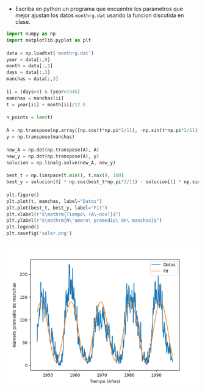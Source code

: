 * Escriba en python un programa que encuentre los parametros que mejor ajustan los datos `monthrg.dat` usando la funcion discutida en clase.

```python
import numpy as np
import matplotlib.pyplot as plt

data = np.loadtxt('monthrg.dat')
year = data[:,0]
month = data[:,1]
days = data[:,2]
manchas = data[:,3]

ii = (days>0) & (year>1945)
manchas = manchas[ii]
t = year[ii] + month[ii]/12.0 

n_points = len(t)

A = np.transpose(np.array([np.cos(t*np.pi*2/11), -np.sin(t*np.pi*2/11), np.ones(n_points)])) 
y = np.transpose(manchas) 

new_A = np.dot(np.transpose(A), A)
new_y = np.dot(np.transpose(A), y)
solucion = np.linalg.solve(new_A, new_y)

best_t = np.linspace(t.min(), t.max(), 100)
best_y = solucion[0] * np.cos(best_t*np.pi*2/11) - solucion[1] * np.sin(best_t*np.pi*2/11) + solucion[2]

plt.figure()
plt.plot(t, manchas, label="Datos")
plt.plot(best_t, best_y, label="Fit")
plt.xlabel(r"$\mathrm{Tiempo\ (A\~nos)}$")
plt.ylabel(r"$\mathrm{N\'umero\ promedio\ de\ manchas}$")
plt.legend()
plt.savefig('solar.png')

```

![solar](fig/solar.png)




